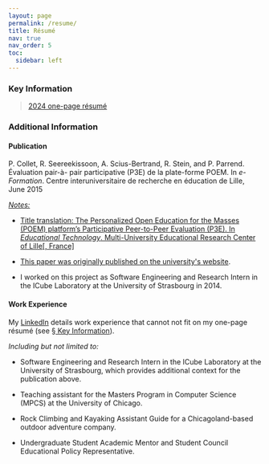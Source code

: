```yaml
---
layout: page
permalink: /resume/
title: Résumé
nav: true
nav_order: 5
toc:
  sidebar: left
---
```



### Key Information

> <a href="/assets/pdf/resume/rstein_resume.pdf" target="blank"><i class="fas fa-file-pdf"></i> 2024 one-page résumé</a>



### Additional Information

#### Publication

P. Collet, R. Seereekissoon, A. Scius-Bertrand, R. Stein, and P. Parrend. Évaluation pair-à-
pair participative (P3E) de la plate-forme POEM. In _e-Formation_. Centre interuniversitaire de
recherche en éducation de Lille, June 2015 &nbsp;<a href="/assets/pdf/resume/POEM_paper_2015.pdf" target="blank"><i class="fas fa-file-pdf"></i>

_Notes:_

- Title translation: The Personalized Open Education for the Masses (POEM) platform’s Participative Peer-to-Peer Evaluation (P3E). In _Educational Technology_. Multi-University Educational Research Center of Lille\[, France\]

- This paper was originally published on the [university's website](https://cirel.univ-lille.fr/eformation2015/preactes/60.pdf).

- I worked on this project as Software Engineering and Research Intern in the ICube Laboratory at the University of Strasbourg in 2014.


#### Work Experience

My [LinkedIn](https://www.linkedin.com/in/rstein66/details/experience/) details work experience that cannot not fit on my one-page résumé \(see [§ Key Information](#key-information)\). 


_Including but not limited to:_

- Software Engineering and Research Intern in the ICube Laboratory at the University of Strasbourg, which provides additional context for the publication above.

- Teaching assistant for the Masters Program in Computer Science (MPCS) at the University of Chicago.

- Rock Climbing and Kayaking Assistant Guide for a Chicagoland-based outdoor adventure company.

- Undergraduate Student Academic Mentor and Student Council Educational Policy Representative.



